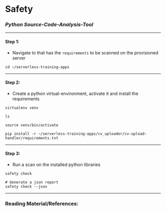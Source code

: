 # **Safety**


### *Python Source-Code-Analysis-Tool*

-------

#### Step 1:

* Navigate to that has the `requirements` to be scanned on the provisioned server

```commandline
cd ~/serverless-training-apps
```

-------

#### Step 2:

* Create a python virtual-environment, activate it and install the requirements

```commandline
virtualenv venv

ls

source venv/bin/activate

pip install -r ~/serverless-training-apps/cv_uploader/cv-upload-handler/requirements.txt
```

-------

#### Step 3:

* Run a scan on the installed python libraries

```commandline
safety check

# Generate a json report
safety check --json
```

---------

### Reading Material/References:
